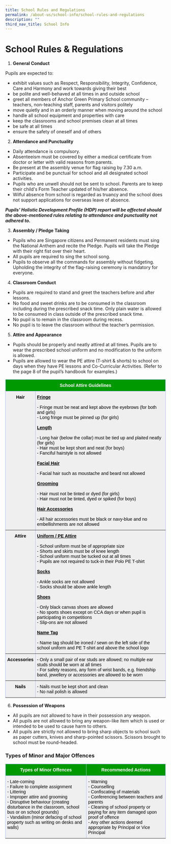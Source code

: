 ```yaml
---
title: School Rules and Regulations
permalink: /about-us/school-info/school-rules-and-regulations
description: ""
third_nav_title: School Info
---
```

School Rules & Regulations
==========================

  

1.  **General Conduct**

Pupils are expected to:

*   exhibit values such as Respect, Responsibility, Integrity, Confidence, Care and Harmony and work towards giving their best
*   be polite and well-behaved at all times in and outside school
*   greet all members of Anchor Green Primary School community – teachers, non-teaching staff, parents and visitors politely
*   move quietly and in an orderly manner when moving around the school
*   handle all school equipment and properties with care
*   keep the classrooms and school premises clean at all times
*   be safe at all times
*   ensure the safety of oneself and of others

  

2.  **Attendance and Punctuality**

*   Daily attendance is compulsory.
*   Absenteeism must be covered by either a medical certificate from doctor or letter with valid reasons from parents.
*   Be present at the assembly venue for flag raising by 7.30 a.m.
*   Participate and be punctual for school and all designated school activities.
*   Pupils who are unwell should not be sent to school. Parents are to keep their child's Form Teacher updated of his/her absence.
*   Wilful absence from school is regarded as truancy and the school does not support applications for overseas leave of absence.

**_Pupils' Holistic Development Profile (HDP) report will be affected should the above-mentioned rules relating to attendance and punctuality not adhered to._**

  

3.  **Assembly / Pledge Taking**

*   Pupils who are Singapore citizens and Permanent residents must sing the National Anthem and recite the Pledge. Pupils will take the Pledge with their right fist over their heart.
*   All pupils are required to sing the school song.
*   Pupils to observe all the commands for assembly without fidgeting. Upholding the integrity of the flag-raising ceremony is mandatory for everyone.

  

4.  **Classroom Conduct**

*   Pupils are required to stand and greet the teachers before and after lessons.
*   No food and sweet drinks are to be consumed in the classroom including during the prescribed snack time. Only plain water is allowed to be consumed in class outside of the prescribed snack time.
*   No pupil is to remain in the classroom during recess.
*   No pupil is to leave the classroom without the teacher’s permission.

  

5.  **Attire and Appearance**

*   Pupils should be properly and neatly attired at all times. Pupils are to wear the prescribed school uniform and no modification to the uniform is allowed.
*   Pupils are allowed to wear the PE attire (T-shirt & shorts) to school on days when they have PE lessons and Co-Curricular Activities. (Refer to the page 8 of the pupil’s handbook for examples.)

<style type="text/css">
.tg  {border-collapse:collapse;border-color:#aabcfe;border-spacing:0;}
.tg td{background-color:#e8edff;border-color:#aabcfe;border-style:solid;border-width:1px;color:#669;
  font-family:Arial, sans-serif;font-size:14px;overflow:hidden;padding:10px 5px;word-break:normal;}
.tg th{background-color:#b9c9fe;border-color:#aabcfe;border-style:solid;border-width:1px;color:#039;
  font-family:Arial, sans-serif;font-size:14px;font-weight:normal;overflow:hidden;padding:10px 5px;word-break:normal;}
.tg .tg-2oxp{background-color:#efefef;border-color:inherit;color:#000000;text-align:center;vertical-align:top}
.tg .tg-xq07{background-color:#efefef;border-color:inherit;text-align:left;vertical-align:top}
.tg .tg-8wy3{background-color:#efefef;border-color:inherit;color:#000000;text-align:left;vertical-align:top}
.tg .tg-f5ug{background-color:#009901;border-color:inherit;color:#000000;text-align:center;vertical-align:top}
.tg .tg-tdcm{background-color:#efefef;border-color:inherit;color:#000000;text-align:center;vertical-align:top}
.tg .tg-y698{background-color:#efefef;border-color:inherit;text-align:left;vertical-align:top}
</style>
<table class="tg">
<thead>
  <tr>
    <th class="tg-f5ug" colspan="2"><span style="font-weight:bold;color:#FFF">School Attire Guidelines</span></th>
  </tr>
</thead>
<tbody>
  <tr>
    <td class="tg-2oxp"><span style="font-weight:bold">Hair</span></td>
    <td class="tg-8wy3"><span style="font-weight:bold;text-decoration:underline">Fringe</span><br><br>- Fringe must be neat and kept above the eyebrows (for both and girls)<br>- Long fringe must be pinned up (for girls)<br><br><span style="font-weight:bold;text-decoration:underline">Length</span><br><br>- Long hair (below the collar) must be tied up and plaited neatly (for girls)<br>- Hair must be kept short and neat (for boys)<br>- Fanciful hairstyle is not allowed<br><br><span style="font-weight:bold;text-decoration:underline">Facial Hair</span><br><br>- Facial hair such as moustache and beard not allowed  <br><br><span style="font-weight:bold;text-decoration:underline">Grooming</span><br><br>- Hair must not be tinted or dyed (for girls)<br>- Hair must not be tinted, dyed or spiked (for boys)<br><br><span style="font-weight:bold;text-decoration:underline">Hair Accessories</span><span style="text-decoration:underline"> </span><br><br>- All hair accessories must be black or navy-blue and no embellishments are not allowed</td>
  </tr>
  <tr>
    <td class="tg-tdcm"><span style="font-weight:bold">Attire</span></td>
    <td class="tg-y698"><span style="font-weight:bold;text-decoration:underline;color:#000">Uniform / PE Attire</span><br><br><span style="color:#000">- School uniform must be of appropriate size </span><br><span style="color:#000">- Shorts and skirts must be of knee length </span><br><span style="color:#000">- School uniform must be tucked out at all times</span><br><span style="color:#000">- Pupils are not required to tuck-in their Polo PE T-shirt</span><br><br><span style="font-weight:bold;text-decoration:underline;color:#000">Socks</span><br><br><span style="color:#000">- Ankle socks are not allowed</span><br><span style="color:#000">- Socks should be above ankle length </span><br><br><span style="font-weight:bold;text-decoration:underline;color:#000">Shoes </span><br><br><span style="color:#000">- Only black canvas shoes are allowed </span><br><span style="color:#000">- No sports shoes except on CCA days or when pupil is participating in competitions</span><br><span style="color:#000">- Slip-ons are not allowed</span><br><br><span style="font-weight:bold;text-decoration:underline;color:#000">Name Tag</span><br><br><span style="color:#000">- Name tag should be ironed / sewn on the left side of the school uniform and PE T-shirt and above the school logo </span></td>
  </tr>
  <tr>
    <td class="tg-2oxp"><span style="font-weight:bold">Accessories</span></td>
    <td class="tg-xq07"><span style="color:#000">- Only a small pair of ear studs are allowed; no multiple ear studs should be worn at all times</span><br><span style="color:#000">- For safety reasons, any form of wrist bands, e.g. friendship band, jewellery or accessories are allowed to be worn</span></td>
  </tr>
  <tr>
    <td class="tg-tdcm"><span style="font-weight:bold">Nails</span></td>
    <td class="tg-y698"><span style="color:#000">- Nails must be kept short and clean</span><br><span style="color:#000">- No nail polish is allowed</span> </td>
  </tr>
</tbody>
</table>

 6.  **Possession of Weapons**

*   All pupils are not allowed to have in their possession any weapon.
*   All pupils are not allowed to bring any weapon-like item which is used or intended to be used to cause harm to others.
*   All pupils are strictly not allowed to bring sharp objects to school such as paper cutters, knives and sharp-pointed scissors. Scissors brought to school must be round-headed.

### Types of Minor and Major Offences

<style type="text/css">
.tg  {border-collapse:collapse;border-color:#aabcfe;border-spacing:0;}
.tg td{background-color:#e8edff;border-color:#aabcfe;border-style:solid;border-width:1px;color:#669;
  font-family:Arial, sans-serif;font-size:14px;overflow:hidden;padding:10px 5px;word-break:normal;}
.tg th{background-color:#b9c9fe;border-color:#aabcfe;border-style:solid;border-width:1px;color:#039;
  font-family:Arial, sans-serif;font-size:14px;font-weight:normal;overflow:hidden;padding:10px 5px;word-break:normal;}
.tg .tg-8wy3{background-color:#efefef;border-color:inherit;color:#000000;text-align:left;vertical-align:top}
.tg .tg-f5ug{background-color:#009901;border-color:inherit;color:#000000;text-align:center;vertical-align:top}
.tg .tg-hw1o{background-color:#009901;border-color:inherit;text-align:center;vertical-align:top}
</style>
<table class="tg">
<thead>
  <tr>
    <th class="tg-f5ug"><span style="font-weight:bold;color:#FFF">Types of Minor Offences</span></th>
    <th class="tg-hw1o"><span style="font-weight:bold;color:#FFF">Recommended Actions</span><br></th>
  </tr>
</thead>
<tbody>
  <tr>
    <td class="tg-8wy3">- Late-coming<br>- Failure to complete assignment<br>- Littering<br>- Improper attire and grooming<br>- Disruptive behaviour (creating disturbance in the classroom, school bus or on school grounds)<br>- Vandalism (minor defacing of school property such as writing on desks and walls)</td>
    <td class="tg-8wy3">- Warning<br>- Counselling<br>- Confiscating of materials<br>- Conferencing between teachers and parents<br>- Cleaning of school property or paying for any item damaged upon proof of offence<br>- Any other actions deemed appropriate by Principal or Vice Principal</td>
  </tr>
</tbody>
</table>

